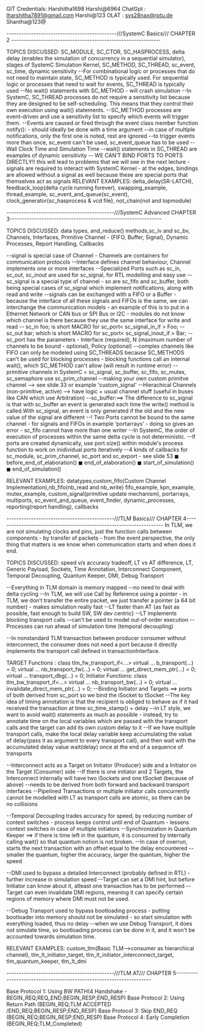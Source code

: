 GIT Credentials: Harshitha1698  Harshi@6964
ChatGpt : lharshitha7891@gmail.com  Harshi@123
OLAT : sys28nax@rptu.de  Shantha@123@

---------------------------------------------///SystemC Basics/// CHAPTER 2 -------------------------------------------------------------

TOPICS DISCUSSED: SC_MODULE, SC_CTOR, SC_HASPROCESS, delta delay (enables the simulation of concurrency in a sequential simulator), stages of SystemC Simulation Kernel, SC_METHOD, SC_THREAD, sc_event, sc_time, dynamic sensitivity
 --For combinational logic or processes that do not need to maintain state, SC_METHOD is typically used. For sequential logic or processes that need to wait for events, SC_THREAD is typically used
 --No wait() statements with SC_METHOD - will crash simulation
 --In SystemC, SC_THREAD processes do not require a sensitivity list because they are designed to be self-scheduling. This means that they control their own execution using wait() statements.
 --SC_METHOD processes are event-driven and use a sensitivity list to specify which events will trigger them.
 --Events are caused or fired through the event class member function notify(): - should ideally be done with a time argument 
 --in case of multiple notifications, only the first one is noted, rest are ignored
 --to trigger events more than once, sc_event can't be used, sc_event_queue has to be used
--Wall Clock Time and Simulation Time
--wait() statements in SC_THREAD are examples of dynamic sensitivity
-- WE CAN’T BIND PORTS TO PORTS DIRECTLY!! this will lead to problems that we will see in the next lecture - signals are required to interact with SystemC Kernel - at the edges, bindings are allowed without a signal as well because these are special ports that themselves act as signals
RELEVANT EXAMPLES: delta_delay(SR-LATCH), feedback_loop(delta cycle running forever), swapping_example, thread_example, sc_event_and_queue(sc_event), clock_generator(sc_hasprocess & vcd file), not_chain(not and topmodule)

--------------------------------------------///SystemC Advanced CHAPTER 3--------------------------------------------------------------

TOPICS DISCUSSED: data types, and_reduce() methods,sc_lv and sc_bv, Channels, Interfaces, Primitive Channel  - {FIFO, Buffer, Signal}, Dynamic Processes, Report Handling, Callbacks

--signal is special case of Channel - Channels are containers for communication protocols
--Interface defines channel behaviour, Channel implements one or more interfaces
--Specialized Ports such as sc_in, sc_out, sc_inout are used for sc_signal, for RTL modelling and easy use
--sc_signal is a special type of channel - so are sc_fifo and sc_buffer, both being special cases of sc_signal which implement notifications, along with read and write
--signals can be exchanged with a FIFO or a Buffer - because the interface of all these signals and FIFOs is the same, we can interchange the communication models - an example of this is to put in a Ethernet Network or CAN bus or SPI Bus or I2C - modules do not know which channel is there because they use the same interface for write and read
-- sc_in<int> foo; is short MACRO for sc_port< sc_signal_in_if<int> > Foo;
--sc_out<bool> bar; which is short MACRO for sc_port< sc_signal_inout_if<bool> > Bar;
--sc_port has the parameters - Interface (required), N (maximum number of channels to be bound - optional), Policy (optional)
--complex channels like FIFO can only be modeled using SC_THREADS because SC_METHODS can't be used for blocking processes - blocking functions call an internal wait(), which SC_METHOD can't allow (will result in runtime error)
--primitive channels in SystemC = sc_signal, sc_buffer, sc_fifo, sc_mutex, sc_semaphore use sc_prim_channel
--making your own custom primitve channel --> see slide 33 or example 'custom_signal'
--Hierachical Channels (non-primitive, active) --> have logic + usual channel stuff (useful in buses like CAN which use Arbitration)
--sc_buffer:==> The difference to sc_signal is that with sc_buffer an event is generated each time the write() method is called.With sc_signal, an event is only generated if the old and the new value of the signal are different
--! Two Ports cannot be bound to the same channel - for signals and FIFOs in example ‘portarrays’ - doing so gives an error - sc_fifo<T> cannot have more than one writer
--In SystemC, the order of execution of processes within the same delta cycle is not deterministic.
--If ports are created dynamically, use port.size() within module's process function to work on inidividual ports iteratively
--4 kinds of callbacks for sc_module, sc_prim_channel, sc_port and sc_export - see slide 53
◼ before_end_of_elaboration()
◼ end_of_elaboration()
◼ start_of_simulation()
◼ end_of_simulation()

RELEVANT EXAMPLES: datatypes,custom_fifo(Custom Channel Implementation),nb_fifo(nb_read and nb_write) fifo_example, kpn_example, mutex_example, custom_signal(primitive update mechanism), portarrays, multiports, sc_event_and_queue, event_finder, dynamic_processes, reporting(report handling), callbacks


--------------------------------------------///TLM Basics/// CHAPTER 4--------------------------------------------------------------------
In TLM, we are not simulating clocks and pins, just the function calls between components - by transfer of packets - from the event perspective, 
the only thing that matters is we know when communication starts and when does it end.

TOPICS DISCUSSED: speed v/s accuracy tradeoff, LT vs AT difference, LT, Generic Payload, Sockets, Time Annotation, Interconnect Component, Temporal Decoupling, Quantum Keeper, DMI, Debug Transport

--Everything in TLM domain is memory mapped
--no need to deal with delta cycling
--In TLM, we will use Call by Reference using a pointer - in TLM, we don’t transfer the entire packet, we just transfer a pointer (a 64 bit number) - makes simulation really fast
--LT faster than AT {as fast as possible, fast enough to build SW, SW dev centric}
--LT implements blocking transport calls
--can't be used to model out-of-order execution
--Processes can run ahead of simulation time (temporal decoupling)

--In nonstandard TLM transaction between producer consumer without interconnect, the consumer does not need a port because it directly implements the transport call defined in transactionInterface.

TARGET Functions : class tlm_fw_transport_if<…>
virtual … b_transport(…) = 0;
virtual … nb_transport_fw(…) = 0;
virtual … get_direct_mem_ptr(…) = 0;
virtual … transport_dbg(…) = 0;
Initiator Functions:
class tlm_bw_transport_if<…>
virtual … nb_transport_bw(…) = 0;
virtual … invalidate_direct_mem_ptr(…) = 0;
--Binding Initiator and Targets ==> ports of both derived from sc_port so we bind the iSocket to tSocket
--The key idea of timing annotation is that the recipient is obliged to behave as if it had received the transaction at time sc_time_stamp() + delay
--in LT style, we want to avoid wait() statements as much as possible - instead, try to annotate time on the local variables which are passed with the transport calls and the target can add its own custom delay to it
--If we have multiple transport calls, make the local delay variable keep accumulating the value of delay{pass it as argument to every transport call}, 
and then wait with the accumulated delay value wait(delay) once at the end of a sequence of transports

--Interconnect acts as a Target on Initiator (Producer) side and a Initiator on the Target (Consumer) side
--If there is one initiator and 2 Targets, the Interconnect internally will have two iSockets and one tSocket (because of above)
--needs to be derived from both forward and backward transport interfaces
--Pipelined Transactions or multiple initiator calls concurrently cannot be modelled with LT as transport calls are atomic, so there can be no collisions

--Temporal Decoupling trades accuracy for speed, by reducing number of context switches - process keeps control until end of Quantum - lessens context switches in case of multiple initiators
--Synchronization in Quantum Keeper ==> if there is time left in the quantum, it is consumed by internally calling wait() so that quantum notion is not broken.
--In case of overrun, starts the next transaction with an offset equal to the delay encountered
--smaller the quantum, higher the accuracy, larger the quantum, higher the speed

--DMI used to bypass a detailed Interconnect (probably defined in RTL) - further increase in simulation speed
--Target can set a DMI hint, but before Initiator can know about it, atleast one transaction has to be performed
--Target can even invalidate DMI regions, meaning it can specify certain regions of memory where DMI must not be used.

--Debug Transport used to bypass bootloading process - putting bootloader into memory should not be simulated - so start simulation with everything loaded, thus no delay
--when we use Debug Transport, it does not simulate time, so bootloading process can be done in it, and it won't be accounted towards simulation time.

RELEVANT EXAMPLES: custom_tlm(Basic TLM-->consumer as hierarchical channel), tlm_lt_initiator_target, tlm_lt_initiator_interconnect_target, tlm_quantum_keeper, tlm_lt_dmi



--------------------------------------------///TLM AT/// CHAPTER 5--------------------------------------------------------------------

Base Protocol 1: Using BW PATH(4 Handshake - BEGIN_REQ;REQ_END;BEGIN_RESP;END_RESP)
Base Protocol 2: Using Return Path (BEGIN_REQ;TLM ACCEPTED /END_REQ;BEGIN_RESP;END_RESP)
Base Protocol 3: Skip END_REQ (BEGIN_REQ;BEGIN_RESP;END_RESP)
Base Protocol 4: Early Completion (BEGIN_REQ;TLM_Completed)

